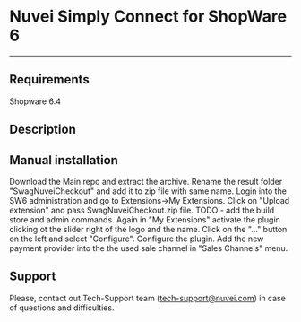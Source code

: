 # Nuvei Simply Connect for ShopWare 6

---

## Requirements
Shopware 6.4

## Description


## Manual installation
Download the Main repo and extract the archive.
Rename the result folder "SwagNuveiCheckout" and add it to zip file with same name.
Login into the SW6 administration and go to Extensions->My Extensions. Click on "Upload extension" and pass SwagNuveiCheckout.zip file.
TODO - add the build store and admin commands.
Again in "My Extensions" activate the plugin clicking ot the slider right of the logo and the name. Click on the "..." button on the left and select "Configure". Configure the plugin.
Add the new payment provider into the the used sale channel in "Sales Channels" menu.


## Support
Please, contact out Tech-Support team (tech-support@nuvei.com) in case of questions and difficulties.
